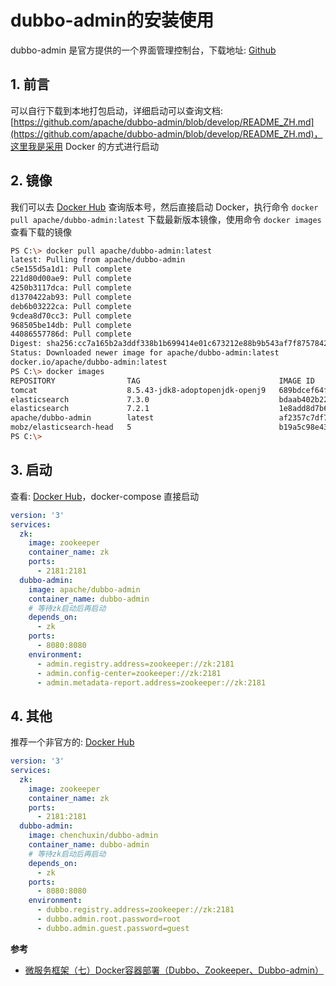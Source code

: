 # dubbo-admin的安装使用

dubbo-admin 是官方提供的一个界面管理控制台，下载地址: [Github](https://github.com/apache/dubbo-admin)

## 1. 前言

可以自行下载到本地打包启动，详细启动可以查询文档: [https://github.com/apache/dubbo-admin/blob/develop/README_ZH.md](https://github.com/apache/dubbo-admin/blob/develop/README_ZH.md)，这里我是采用 Docker 的方式进行启动

## 2. 镜像

我们可以去 [Docker Hub](https://hub.docker.com/r/apache/dubbo-admin/tags) 查询版本号，然后直接启动 Docker，执行命令 `docker pull apache/dubbo-admin:latest` 下载最新版本镜像，使用命令 `docker images` 查看下载的镜像

```bash
PS C:\> docker pull apache/dubbo-admin:latest
latest: Pulling from apache/dubbo-admin
c5e155d5a1d1: Pull complete
221d80d00ae9: Pull complete
4250b3117dca: Pull complete
d1370422ab93: Pull complete
deb6b03222ca: Pull complete
9cdea8d70cc3: Pull complete
968505be14db: Pull complete
44086557786d: Pull complete
Digest: sha256:cc7a165b2a3ddf338b1b699414e01c673212e88b9b543af7f8757842997124ec
Status: Downloaded newer image for apache/dubbo-admin:latest
docker.io/apache/dubbo-admin:latest
PS C:\> docker images
REPOSITORY                TAG                               IMAGE ID            CREATED             SIZE
tomcat                    8.5.43-jdk8-adoptopenjdk-openj9   689bdcef64fe        4 months ago        339MB
elasticsearch             7.3.0                             bdaab402b220        4 months ago        806MB
elasticsearch             7.2.1                             1e8add8d7b66        4 months ago        862MB
apache/dubbo-admin        latest                            af2357c7df7e        7 months ago        489MB
mobz/elasticsearch-head   5                                 b19a5c98e43b        2 years ago         824MB
PS C:\>
```

## 3. 启动

查看: [Docker Hub](https://hub.docker.com/r/apache/dubbo-admin)，docker-compose 直接启动

```yml
version: '3'
services:
  zk:
    image: zookeeper
    container_name: zk
    ports:
      - 2181:2181
  dubbo-admin:
    image: apache/dubbo-admin
    container_name: dubbo-admin
    # 等待zk启动后再启动
    depends_on:
      - zk
    ports:
      - 8080:8080
    environment:
      - admin.registry.address=zookeeper://zk:2181
      - admin.config-center=zookeeper://zk:2181
      - admin.metadata-report.address=zookeeper://zk:2181
```

## 4. 其他

推荐一个非官方的: [Docker Hub](https://hub.docker.com/r/chenchuxin/dubbo-admin)

```yml
version: '3'
services:
  zk:
    image: zookeeper
    container_name: zk
    ports:
      - 2181:2181
  dubbo-admin:
    image: chenchuxin/dubbo-admin
    container_name: dubbo-admin
    # 等待zk启动后再启动
    depends_on:
      - zk
    ports:
      - 8080:8080
    environment:
      - dubbo.registry.address=zookeeper://zk:2181
      - dubbo.admin.root.password=root
      - dubbo.admin.guest.password=guest
```

**参考**

* [微服务框架（七）Docker容器部署（Dubbo、Zookeeper、Dubbo-admin）](https://blog.csdn.net/why_still_confused/article/details/81545336)

